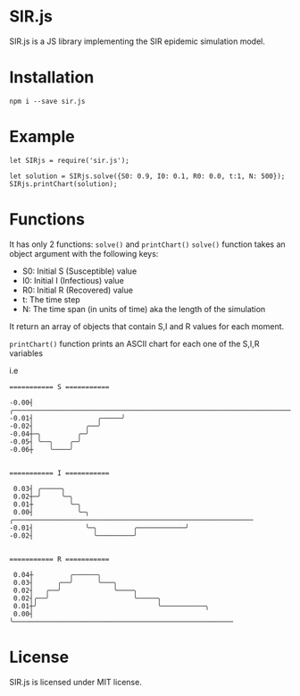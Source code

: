 # SIR.js

SIR.js is a JS library implementing the SIR epidemic simulation model.

# Installation
```
npm i --save sir.js
```

# Example
```
let SIRjs = require('sir.js');

let solution = SIRjs.solve({S0: 0.9, I0: 0.1, R0: 0.0, t:1, N: 500});
SIRjs.printChart(solution);
```

# Functions

It has only 2 functions: ```solve()``` and ```printChart()```
```solve()``` function takes an object argument with the following keys:
* S0: Initial S (Susceptible) value
* I0: Initial I (Infectious) value
* R0: Initial R (Recovered) value
* t: The time step
* N: The time span (in units of time) aka the length of the simulation

It return an array of objects that contain S,I and R values for each moment.

```printChart()``` function prints an ASCII chart for each one of the S,I,R variables

i.e
```
=========== S ===========

-0.00┤                       ╭────────────────────────────────────────────────────────────────────────────
-0.01┤                ╭─────╯
-0.02┤             ╭──╯
-0.04┼─╮         ╭─╯
-0.05┤ ╰──╮    ╭─╯
-0.06┼    ╰────╯


=========== I ===========

 0.03┤ ╭─────╮
 0.02┼─╯     ╰─╮
 0.01┼         ╰─╮
 0.00┤           ╰─╮                         ╭────────────────────────────────────────────────────────────
-0.01┤             ╰─╮         ╭────────────╯
-0.02┤               ╰─────────╯


=========== R ===========

 0.04┼         ╭──────╮
 0.03┤      ╭──╯      ╰───╮
 0.02┤   ╭──╯             ╰────╮
 0.02┤╭──╯                     ╰─────╮
 0.01┼╯                              ╰───────────╮
 0.00┤                                            ╰───────────────────────────────────────────────────────
```

# License
SIR.js is licensed under MIT license.